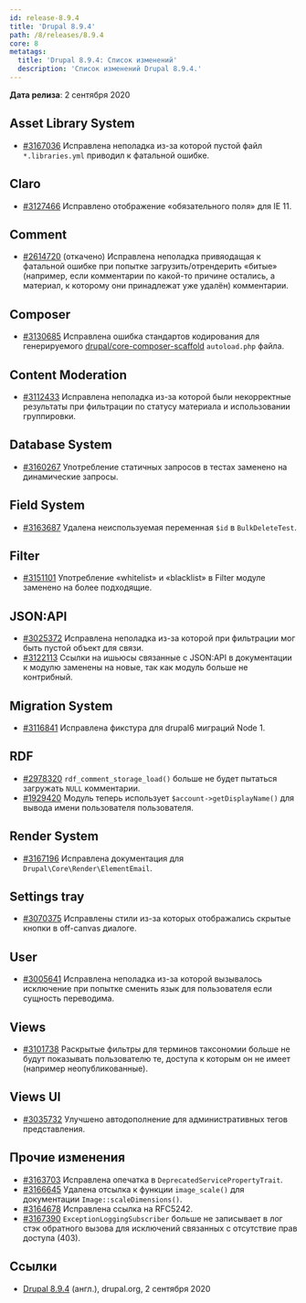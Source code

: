 ```yaml
---
id: release-8.9.4
title: 'Drupal 8.9.4'
path: /8/releases/8.9.4
core: 8
metatags:
  title: 'Drupal 8.9.4: Список изменений'
  description: 'Список изменений Drupal 8.9.4.'
---
```


**Дата релиза**: 2 сентября 2020

## Asset Library System

- [#3167036](https://www.drupal.org/project/drupal/issues/3167036) Исправлена неполадка из-за которой пустой файл `*.libraries.yml` приводил к фатальной ошибке.

## Claro

- [#3127466](https://www.drupal.org/project/drupal/issues/3127466) Исправлено отображение «обязательного поля» для IE 11.

## Comment

- [#2614720](https://www.drupal.org/project/drupal/issues/2614720) (откачено) Исправлена неполадка привяодащая к фатальной ошибке при попытке загрузить/отрендерить «битые» (например, если комментарии по какой-то причине остались, а материал, к которому они принадлежат уже удалён) комментарии.

## Composer

- [#3130685](https://www.drupal.org/project/drupal/issues/3130685) Исправлена ошибка стандартов кодирования для генерируемого [drupal/core-composer-scaffold](../../composer/drupal-core-composer-scaffold.md) `autoload.php` файла.

## Content Moderation

- [#3112433](https://www.drupal.org/project/drupal/issues/3112433) Исправлена неполадка из-за которой были некорректные результаты при фильтрации по статусу материала и использовании группировки.

## Database System

- [#3160267](https://www.drupal.org/project/drupal/issues/3160267) Употребление статичных запросов в тестах заменено на динамические запросы.

## Field System

- [#3163687](https://www.drupal.org/project/drupal/issues/3163687) Удалена неиспользуемая переменная `$id` в `BulkDeleteTest`.

## Filter

- [#3151101](https://www.drupal.org/project/drupal/issues/3151101) Употребление «whitelist» и «blacklist» в Filter модуле заменено на более подходящие.

## JSON:API

- [#3025372](https://www.drupal.org/project/drupal/issues/3025372) Исправлена неполадка из-за которой при фильтрации мог быть пустой объект для связи.
- [#3122113](https://www.drupal.org/project/drupal/issues/3122113) Ссылки на ишьюсы связанные с JSON:API в документации к модулю заменены на новые, так как модуль больше не контрибный.

## Migration System

- [#3116841](https://www.drupal.org/project/drupal/issues/3116841) Исправлена фикстура для drupal6 миграций Node 1.

## RDF

- [#2978320](https://www.drupal.org/project/drupal/issues/2978320) `rdf_comment_storage_load()` больше не будет пытаться загружать `NULL` комментарии.
- [#1929420](https://www.drupal.org/project/drupal/issues/1929420) Модуль теперь использует `$account->getDisplayName()` для вывода имени пользователя пользователя.

## Render System

- [#3167196](https://www.drupal.org/project/drupal/issues/3167196) Исправлена документация для `Drupal\Core\Render\ElementEmail`.

## Settings tray

- [#3070375](https://www.drupal.org/project/drupal/issues/3070375) Исправлены стили из-за которых отображались скрытые кнопки в off-canvas диалоге.

## User

- [#3005641](https://www.drupal.org/project/drupal/issues/3005641) Исправлена неполадка из-за которой вызывалось исключение при попытке сменить язык для пользователя если сущность переводима.

## Views

- [#3101738](https://www.drupal.org/project/drupal/issues/3101738) Раскрытые фильтры для терминов таксономии больше не будут показывать пользователю те, доступа к которым он не имеет (например неопубликованные).

## Views UI

- [#3035732](https://www.drupal.org/project/drupal/issues/3035732) Улучшено автодополнение для административных тегов представления.

## Прочие изменения

- [#3163703](https://www.drupal.org/project/drupal/issues/3163703) Исправлена опечатка в `DeprecatedServicePropertyTrait`.
- [#3166645](https://www.drupal.org/project/drupal/issues/3166645) Удалена отсылка к функции `image_scale()` для документации `Image::scaleDimensions()`.
- [#3164678](https://www.drupal.org/project/drupal/issues/3164678) Исправлена ссылка на RFC5242.
- [#3167390](https://www.drupal.org/project/drupal/issues/3167390) `ExceptionLoggingSubscriber` больше не записывает в лог стэк обратного вызова для исключений связанных с отсутствие прав доступа (403).

## Ссылки

- [Drupal 8.9.4](https://www.drupal.org/project/drupal/releases/8.9.4) (англ.), drupal.org, 2 сентября 2020